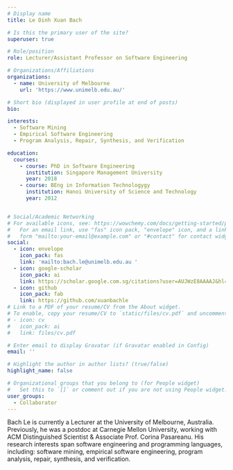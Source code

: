 ```yaml
---
# Display name
title: Le Dinh Xuan Bach

# Is this the primary user of the site?
superuser: true

# Role/position
role: Lecturer/Assistant Professor on Software Engineering

# Organizations/Affiliations
organizations:
  - name: University of Melbourne
    url: 'https://www.unimelb.edu.au/'

# Short bio (displayed in user profile at end of posts)
bio: 

interests:
  - Software Mining
  - Empirical Software Engineering
  - Program Analysis, Repair, Synthesis, and Verification

education:
  courses:
    - course: PhD in Software Engineering
      institution: Singapore Management University
      year: 2018
    - course: BEng in Information Technologygy
      institution: Hanoi University of Science and Technology
      year: 2012


# Social/Academic Networking
# For available icons, see: https://wowchemy.com/docs/getting-started/page-builder/#icons
#   For an email link, use "fas" icon pack, "envelope" icon, and a link in the
#   form "mailto:your-email@example.com" or "#contact" for contact widget.
social:
  - icon: envelope
    icon_pack: fas
    link: 'mailto:bach.le@unimelb.edu.au '
  - icon: google-scholar
    icon_pack: ai
    link: https://scholar.google.com.sg/citations?user=AUJWzE8AAAAJ&hl=en
  - icon: github
    icon_pack: fab
    link: https://github.com/xuanbachle
# Link to a PDF of your resume/CV from the About widget.
# To enable, copy your resume/CV to `static/files/cv.pdf` and uncomment the lines below.
# - icon: cv
#   icon_pack: ai
#   link: files/cv.pdf

# Enter email to display Gravatar (if Gravatar enabled in Config)
email: ''

# Highlight the author in author lists? (true/false)
highlight_name: false

# Organizational groups that you belong to (for People widget)
#   Set this to `[]` or comment out if you are not using People widget.
user_groups:
  - Collaborator
---
```


Bach Le is currently a Lecturer at the University of Melbourne, Australia. Previously, he was a postdoc at Carnegie Mellon University, working with ACM Distinguished Scientist & Associate Prof. Corina Pasareanu.
His research interests span software engineering and programming languages, including: software mining, empirical software engineering, program analysis, repair, synthesis, and verification.

